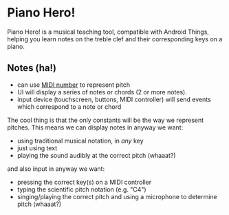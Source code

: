 # Piano Hero!

Piano Hero! is a musical teaching tool, compatible with Android Things, helping you learn notes on the treble clef and their corresponding keys on a piano.

## Notes (ha!)

- can use [MIDI number](https://en.wikipedia.org/wiki/Scientific_pitch_notation#Table_of_note_frequencies) to represent pitch
- UI will display a series of notes or chords (2 or more notes).
- input device (touchscreen, buttons, MIDI controller) will send events which correspond to a note or chord

The cool thing is that the only constants will be the way we represent pitches. This means we can display notes in anyway we want:

- using traditional musical notation, in _any_ key
- just using text
- playing the sound audibly at the correct pitch (whaaat?)

and also input in anyway we want:

- pressing the correct key(s) on a MIDI controller
- typing the scientific pitch notation (e.g. "C4")
- singing/playing the correct pitch and using a microphone to determine pitch (whaaat?)